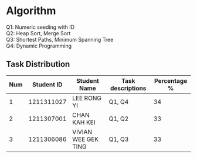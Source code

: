# Algorithm

Q1: Numeric seeding with ID <br/>
Q2: Heap Sort, Merge Sort <br/>
Q3: Shortest Paths, Minimum Spanning Tree <br/>
Q4: Dynamic Programming <br/>

## Task Distribution

| Num | Student ID | Student Name        | Task descriptions | Percentage % |
| --- | ---------- | ------------------- | ----------------- | ------------ |
| 1   | 1211311027 | LEE RONG YI         | Q1, Q4            | 34           |
| 2   | 1211307001 | CHAN KAH KEI        | Q1, Q2            | 33           |
| 3   | 1211306086 | VIVIAN WEE GEK TING | Q1, Q3            | 33           |

